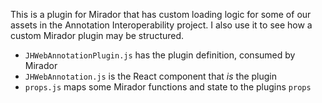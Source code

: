This is a plugin for Mirador that has custom loading logic for some of our assets in the Annotation Interoperability project. I also use it to see how a custom Mirador plugin may be structured.

* `JHWebAnnotationPlugin.js` has the plugin definition, consumed by Mirador
* `JHWebAnnotation.js` is the React component that _is_ the plugin
* `props.js` maps some Mirador functions and state to the plugins `props`
